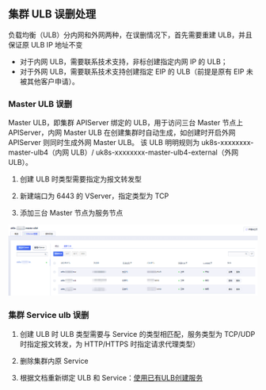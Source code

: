 ## 集群 ULB 误删处理

负载均衡（ULB）分内网和外网两种，在误删情况下，首先需要重建 ULB，并且保证原 ULB IP 地址不变

* 对于内网 ULB，需要联系技术支持，非标创建指定内网 IP 的 ULB；
* 对于外网 ULB，需要联系技术支持创建指定 EIP 的 ULB（前提是原有 EIP 未被其他客户申请）。

### Master ULB 误删

Master ULB，即集群 APIServer 绑定的 ULB，用于访问三台 Master 节点上 APIServer，内网 Master ULB 在创建集群时自动生成，如创建时开启外网 APIServer 则同时生成外网 Master ULB。
该 ULB 明明规则为 uk8s-xxxxxxxx-master-ulb4（内网 ULB）/ uk8s-xxxxxxxx-master-ulb4-external（外网 ULB）。

1. 创建 ULB 时类型需要指定为报文转发型

2. 新建端口为 6443 的 VServer，指定类型为 TCP

3. 添加三台 Master 节点为服务节点

![](../images/troubleshooting/ulb_1.png)

### 集群 Service ulb 误删

1. 创建 ULB 时 ULB 类型需要与 Service 的类型相匹配，服务类型为 TCP/UDP 时指定报文转发，为 HTTP/HTTPS 时指定请求代理类型）

2. 删除集群内原 Service

3. 根据文档重新绑定 ULB 和 Service：[使用已有ULB创建服务](/uk8s/service/ulb_designation)